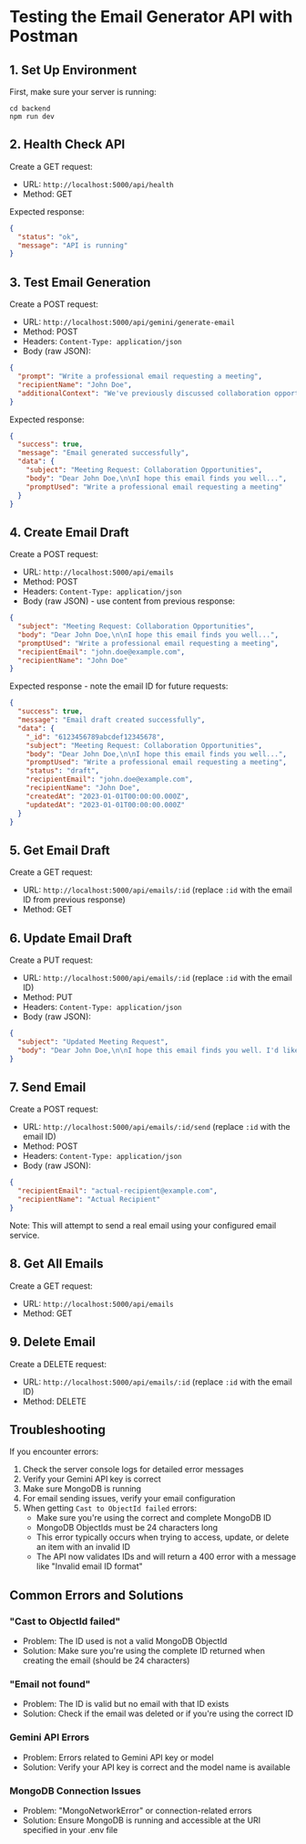 # Testing the Email Generator API with Postman

## 1. Set Up Environment

First, make sure your server is running:
```
cd backend
npm run dev
```

## 2. Health Check API

Create a GET request:
- URL: `http://localhost:5000/api/health`
- Method: GET

Expected response:
```json
{
  "status": "ok",
  "message": "API is running"
}
```

## 3. Test Email Generation

Create a POST request:
- URL: `http://localhost:5000/api/gemini/generate-email`
- Method: POST
- Headers: `Content-Type: application/json`
- Body (raw JSON):
```json
{
  "prompt": "Write a professional email requesting a meeting",
  "recipientName": "John Doe",
  "additionalContext": "We've previously discussed collaboration opportunities"
}
```

Expected response:
```json
{
  "success": true,
  "message": "Email generated successfully",
  "data": {
    "subject": "Meeting Request: Collaboration Opportunities",
    "body": "Dear John Doe,\n\nI hope this email finds you well...",
    "promptUsed": "Write a professional email requesting a meeting"
  }
}
```

## 4. Create Email Draft

Create a POST request:
- URL: `http://localhost:5000/api/emails`
- Method: POST
- Headers: `Content-Type: application/json`
- Body (raw JSON) - use content from previous response:
```json
{
  "subject": "Meeting Request: Collaboration Opportunities",
  "body": "Dear John Doe,\n\nI hope this email finds you well...",
  "promptUsed": "Write a professional email requesting a meeting",
  "recipientEmail": "john.doe@example.com",
  "recipientName": "John Doe"
}
```

Expected response - note the email ID for future requests:
```json
{
  "success": true,
  "message": "Email draft created successfully",
  "data": {
    "_id": "6123456789abcdef12345678",
    "subject": "Meeting Request: Collaboration Opportunities",
    "body": "Dear John Doe,\n\nI hope this email finds you well...",
    "promptUsed": "Write a professional email requesting a meeting",
    "status": "draft",
    "recipientEmail": "john.doe@example.com",
    "recipientName": "John Doe",
    "createdAt": "2023-01-01T00:00:00.000Z",
    "updatedAt": "2023-01-01T00:00:00.000Z"
  }
}
```

## 5. Get Email Draft

Create a GET request:
- URL: `http://localhost:5000/api/emails/:id` (replace `:id` with the email ID from previous response)
- Method: GET

## 6. Update Email Draft

Create a PUT request:
- URL: `http://localhost:5000/api/emails/:id` (replace `:id` with the email ID)
- Method: PUT
- Headers: `Content-Type: application/json`
- Body (raw JSON):
```json
{
  "subject": "Updated Meeting Request",
  "body": "Dear John Doe,\n\nI hope this email finds you well. I'd like to schedule a meeting for next week if possible...\n\nBest regards,\nYour Name"
}
```

## 7. Send Email

Create a POST request:
- URL: `http://localhost:5000/api/emails/:id/send` (replace `:id` with the email ID)
- Method: POST
- Headers: `Content-Type: application/json`
- Body (raw JSON):
```json
{
  "recipientEmail": "actual-recipient@example.com",
  "recipientName": "Actual Recipient"
}
```

Note: This will attempt to send a real email using your configured email service.

## 8. Get All Emails

Create a GET request:
- URL: `http://localhost:5000/api/emails`
- Method: GET

## 9. Delete Email

Create a DELETE request:
- URL: `http://localhost:5000/api/emails/:id` (replace `:id` with the email ID)
- Method: DELETE

## Troubleshooting

If you encounter errors:

1. Check the server console logs for detailed error messages
2. Verify your Gemini API key is correct
3. Make sure MongoDB is running
4. For email sending issues, verify your email configuration
5. When getting `Cast to ObjectId failed` errors:
   - Make sure you're using the correct and complete MongoDB ID
   - MongoDB ObjectIds must be 24 characters long
   - This error typically occurs when trying to access, update, or delete an item with an invalid ID
   - The API now validates IDs and will return a 400 error with a message like "Invalid email ID format"

## Common Errors and Solutions

### "Cast to ObjectId failed"
- Problem: The ID used is not a valid MongoDB ObjectId
- Solution: Make sure you're using the complete ID returned when creating the email (should be 24 characters)

### "Email not found"
- Problem: The ID is valid but no email with that ID exists
- Solution: Check if the email was deleted or if you're using the correct ID

### Gemini API Errors
- Problem: Errors related to Gemini API key or model
- Solution: Verify your API key is correct and the model name is available

### MongoDB Connection Issues
- Problem: "MongoNetworkError" or connection-related errors
- Solution: Ensure MongoDB is running and accessible at the URI specified in your .env file 